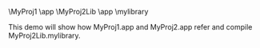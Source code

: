 \MyProj1
   \app
\MyProj2Lib
   \app
   \mylibrary

This demo will show how MyProj1.app and MyProj2.app refer and compile MyProj2Lib.mylibrary.